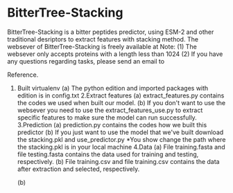 # BitterTree-Stacking
BitterTree-Stacking is a bitter peptides predictor, using ESM-2 and other traditional desriptors to extract features with stacking method.
The websever of BitterTree-Stacking is freely available at 
Note:
(1) The websever only accepts proteins with a length less than 1024
(2) If you have any questions regarding tasks, please send an email to 

Reference.








1. Built virtualenv
   (a) The python edition and imported packages with edition is in config.txt
2.Extract features
   (a) extract_features.py contains the codes we used when built our model.
   (b) If you don't want to use the websever you need to use the extract_features_use.py to extract 
       specific features to make sure the model can run successfully.
3.Prediction
   (a) prediction.py contains the codes how we built this predictor
   (b) If you just want to use the model that we've built download the stacking.pkl and use_predictor.py
        *You show change the path where the stacking.pkl is in your local machine
4.Data
   (a) File training.fasta and file testing.fasta contains the data used for training and testing, 
       respectively.
   (b) File training.csv and file training.csv contains the data after extraction and selected, 
       respectively.






   (b) 

 
